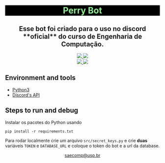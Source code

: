 <h1 align="center" style="color:lightgreen;background-color:black">Perry Bot</h1>

<h2 align="center"> 
Esse bot foi criado para o uso no discord **oficial** do curso de Engenharia de Computação.
</h2>

<p align="center">
    <a href="https://github.com/${{ env.REPOSITORY_FULL_NAME }}/commits/main">
    <img src="https://img.shields.io/github/commit-activity/m/${{ env.REPOSITORY_FULL_NAME }}?style=plastic">
    </a>
    <a href="https://github.com/${{ env.REPOSITORY_FULL_NAME }}/graphs/contributors">
    <img src="https://img.shields.io/github/contributors/${{ env.REPOSITORY_FULL_NAME }}?style=plastic"/>
    </a>
    <br>
    <a href="https://saecomp.github.io">
    <img src="https://img.shields.io/badge/SAEComp-Site-brightgreen?style=plastic"/>
    </a>
    <a href="https://www.instagram.com/saecomp.ec/">
    <img src="https://img.shields.io/badge/Follow%20us%20on-Instagram-blue"/>
    </a>
</p>

## Environment and tools

- [Python3](https://www.python.org)
- [Discord's API](https://discordpy.readthedocs.io/en/stable/api.html)

## Steps to run and debug
Instalar os pacotes do Python usando
    
    pip install -r requirements.txt

Para rodar localmente crie um arquivo `src/secret_keys.py` e crie **duas** variáveis `TOKEN` e `DATABASE_URL` e coloque o token do bot e a url da database.

<p align="center"> <a href="saecomp@usp.br">saecomp@usp.br</a></p>